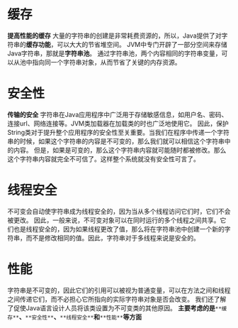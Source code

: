 # 缓存
**提高性能的缓存**
大量的字符串的创建是非常耗费资源的，所以，Java提供了对字符串的**缓存功能**，可以大大的节省堆空间。
JVM中专门开辟了一部分空间来存储Java字符串，那就是**字符串池**。
通过字符串池，两个内容相同的字符串变量，可以从池中指向同一个字符串对象，从而节省了关键的内存资源。
# 安全性
**传输的安全**
字符串在Java应用程序中广泛用于存储敏感信息，如用户名、密码、连接url、网络连接等。JVM类加载器在加载类的时也广泛地使用它。
因此，保护String类对于提升整个应用程序的安全性至关重要。当我们在程序中传递一个字符串的时候，如果这个字符串的内容是不可变的，那么我们就可以相信这个字符串中的内容。
但是，如果是可变的，那么这个字符串内容就可能随时都被修改。那么这个字符串内容就完全不可信了。这样整个系统就没有安全性可言了。
# 线程安全
不可变会自动使字符串成为线程安全的，因为当从多个线程访问它们时，它们不会被更改。
因此，一般来说，不可变对象可以在同时运行的多个线程之间共享。它们也是线程安全的，因为如果线程更改了值，那么将在字符串池中创建一个新的字符串，而不是修改相同的值。因此，字符串对于多线程来说是安全的。
# 性能
字符串是不可变的，因此它们的引用可以被视为普通变量，可以在方法之间和线程之间传递它们，而不必担心它所指向的实际字符串对象是否会改变。
我们还了解了促使Java语言设计人员将该类设置为不可变类的其他原因。
**主要考虑的是**`**缓存**`**、**`**安全性**`**、**`**线程安全**`**和**`**性能**`**等方面**

